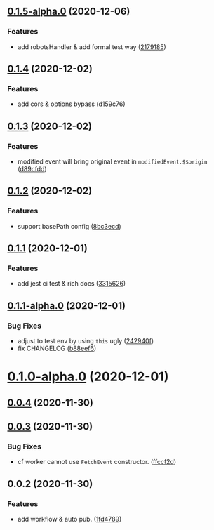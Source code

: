 ## [0.1.5-alpha.0](https://github.com/SparklingFun/cf-worker-gateway/compare/v0.1.4...v0.1.5-alpha.0) (2020-12-06)


### Features

* add robotsHandler & add formal test way ([2179185](https://github.com/SparklingFun/cf-worker-gateway/commit/2179185397774ec05fcf6063824f35a5416f6a63))



## [0.1.4](https://github.com/SparklingFun/cf-worker-gateway/compare/v0.1.3...v0.1.4) (2020-12-02)


### Features

* add cors & options bypass ([d159c76](https://github.com/SparklingFun/cf-worker-gateway/commit/d159c76fb6787669d7d304d5771715963df50eaa))



## [0.1.3](https://github.com/SparklingFun/cf-worker-gateway/compare/v0.1.2...v0.1.3) (2020-12-02)


### Features

* modified event will bring original event in `modifiedEvent.$$origin` ([d89cfdd](https://github.com/SparklingFun/cf-worker-gateway/commit/d89cfdd7c33bfffb4a28bbfc2c832ffda30e61c8))



## [0.1.2](https://github.com/SparklingFun/cf-worker-gateway/compare/v0.1.1...v0.1.2) (2020-12-02)


### Features

* support basePath config ([8bc3ecd](https://github.com/SparklingFun/cf-worker-gateway/commit/8bc3ecdaaf895859eddf74f2086436b1af588bd6))



## [0.1.1](https://github.com/SparklingFun/cf-worker-gateway/compare/v0.1.1-alpha.0...v0.1.1) (2020-12-01)


### Features

* add jest ci test & rich docs ([3315626](https://github.com/SparklingFun/cf-worker-gateway/commit/33156260eeac033dd1e9a1784f3efd2e086925c1))



## [0.1.1-alpha.0](https://github.com/SparklingFun/cf-worker-gateway/compare/v0.1.0-alpha.0...v0.1.1-alpha.0) (2020-12-01)


### Bug Fixes

* adjust to test env by using `this` ugly ([242940f](https://github.com/SparklingFun/cf-worker-gateway/commit/242940fc36b9bfd9bfd79e73bb81fb668a85ac42))
* fix CHANGELOG ([b88eef6](https://github.com/SparklingFun/cf-worker-gateway/commit/b88eef6c2c9d5a6fbe349889aed72f321982f7c3))



# [0.1.0-alpha.0](https://github.com/SparklingFun/cf-worker-gateway/compare/v0.0.4...v0.1.0-alpha.0) (2020-12-01)



## [0.0.4](https://github.com/SparklingFun/cf-worker-gateway/compare/v0.0.3...v0.0.4) (2020-11-30)



## [0.0.3](https://github.com/SparklingFun/cf-worker-gateway/compare/v0.0.2...v0.0.3) (2020-11-30)


### Bug Fixes

* cf worker cannot use `FetchEvent` constructor. ([ffccf2d](https://github.com/SparklingFun/cf-worker-gateway/commit/ffccf2d59dcbb5fccdf89f22660a6502158eea20))



## 0.0.2 (2020-11-30)


### Features

* add workflow & auto pub. ([1fd4789](https://github.com/SparklingFun/cf-worker-gateway/commit/1fd47897f8816c77eeedbd7c5c40244e256c43a9))



